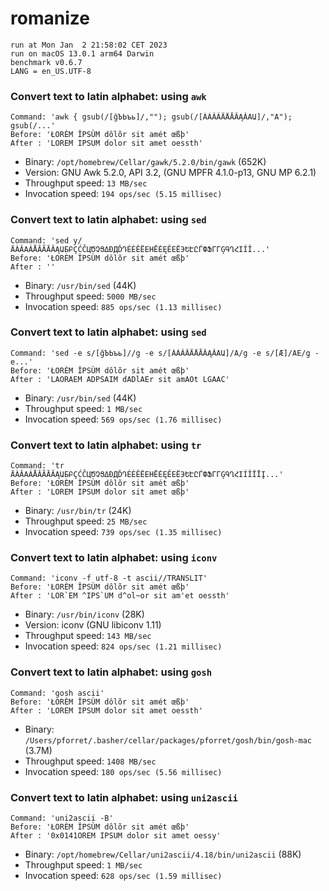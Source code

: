 # romanize
 
    run at Mon Jan  2 21:58:02 CET 2023
    run on macOS 13.0.1 arm64 Darwin
    benchmark v0.6.7
    LANG = en_US.UTF-8
 
### Convert text to latin alphabet: using `awk`
```shell
Command: 'awk { gsub(/[ğЪЬъь]/,""); gsub(/[ÀÁÂÃÄÅĀĂĄǍΑԱ]/,"A"); gsub(/...'
Before: 'ŁORÈM ÎPSÙM dôlõr sit amét œßþ'
After : 'LOREM IPSUM dolor sit amet oessth'
```
* Binary: `/opt/homebrew/Cellar/gawk/5.2.0/bin/gawk` (652K)
* Version: GNU Awk 5.2.0, API 3.2, (GNU MPFR 4.1.0-p13, GNU MP 6.2.1)
* Throughput speed: `13 MB/sec`
* Invocation speed: `194 ops/sec (5.15 millisec)`

### Convert text to latin alphabet: using `sed`
```shell
Command: 'sed y/ÄÀÂΑÁÅĂÃĀǍĄԱБԲÇĆČЦԾՉՑΔÐДĎԴÉÈÊËΕΗĒĖĘĚЕЁЭԵԷԸЃФՖΓГĢԳՂՀΙÍÎ...'
Before: 'ŁORÈM ÎPSÙM dôlõr sit amét œßþ'
After : ''
```
* Binary: `/usr/bin/sed` (44K)
* Throughput speed: `5000 MB/sec`
* Invocation speed: `885 ops/sec (1.13 millisec)`

### Convert text to latin alphabet: using `sed`
```shell
Command: 'sed -e s/[ğЪЬъь]//g -e s/[ÀÁÂÃÄÅĀĂĄǍΑԱ]/A/g -e s/[Æ]/AE/g -e...'
Before: 'ŁORÈM ÎPSÙM dôlõr sit amét œßþ'
After : 'LAORAEM ADPSAIM dADlAEr sit amAOt LGAAC'
```
* Binary: `/usr/bin/sed` (44K)
* Throughput speed: `1 MB/sec`
* Invocation speed: `569 ops/sec (1.76 millisec)`

### Convert text to latin alphabet: using `tr`
```shell
Command: 'tr ÄÀÂΑÁÅĂÃĀǍĄԱБԲÇĆČЦԾՉՑΔÐДĎԴÉÈÊËΕΗĒĖĘĚЕЁЭԵԷԸЃФՖΓГĢԳՂՀΙÍÎÏĪĮ...'
Before: 'ŁORÈM ÎPSÙM dôlõr sit amét œßþ'
After : 'LOREM IPSUM dolor sit amet œßþ'
```
* Binary: `/usr/bin/tr` (24K)
* Throughput speed: `25 MB/sec`
* Invocation speed: `739 ops/sec (1.35 millisec)`

### Convert text to latin alphabet: using `iconv`
```shell
Command: 'iconv -f utf-8 -t ascii//TRANSLIT'
Before: 'ŁORÈM ÎPSÙM dôlõr sit amét œßþ'
After : 'LOR`EM ^IPS`UM d^ol~or sit am'et oessth'
```
* Binary: `/usr/bin/iconv` (28K)
* Version: iconv (GNU libiconv 1.11)
* Throughput speed: `143 MB/sec`
* Invocation speed: `824 ops/sec (1.21 millisec)`

### Convert text to latin alphabet: using `gosh`
```shell
Command: 'gosh ascii'
Before: 'ŁORÈM ÎPSÙM dôlõr sit amét œßþ'
After : 'LOREM IPSUM dolor sit amet oessth'
```
* Binary: `/Users/pforret/.basher/cellar/packages/pforret/gosh/bin/gosh-mac` (3.7M)
* Throughput speed: `1408 MB/sec`
* Invocation speed: `180 ops/sec (5.56 millisec)`

### Convert text to latin alphabet: using `uni2ascii`
```shell
Command: 'uni2ascii -B'
Before: 'ŁORÈM ÎPSÙM dôlõr sit amét œßþ'
After : '0x0141OREM IPSUM dolor sit amet oessy'
```
* Binary: `/opt/homebrew/Cellar/uni2ascii/4.18/bin/uni2ascii` (88K)
* Throughput speed: `1 MB/sec`
* Invocation speed: `628 ops/sec (1.59 millisec)`

